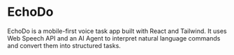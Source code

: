 # EchoDo
EchoDo is a mobile-first voice task app built with React and Tailwind. It uses Web Speech API and an AI Agent to interpret natural language commands and convert them into structured tasks. 
